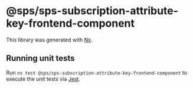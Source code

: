 # @sps/sps-subscription-attribute-key-frontend-component

This library was generated with [Nx](https://nx.dev).

## Running unit tests

Run `nx test @sps/sps-subscription-attribute-key-frontend-component` to execute the unit tests via [Jest](https://jestjs.io).
